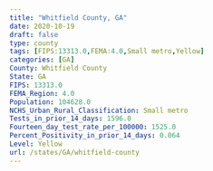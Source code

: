 ```yaml
---
title: "Whitfield County, GA"
date: 2020-10-19
draft: false
type: county
tags: [FIPS:13313.0,FEMA:4.0,Small metro,Yellow]
categories: [GA]
County: Whitfield County
State: GA
FIPS: 13313.0
FEMA_Region: 4.0
Population: 104628.0
NCHS_Urban_Rural_Classification: Small metro
Tests_in_prior_14_days: 1596.0
Fourteen_day_test_rate_per_100000: 1525.0
Percent_Positivity_in_prior_14_days: 0.064
Level: Yellow
url: /states/GA/whitfield-county
---
```



